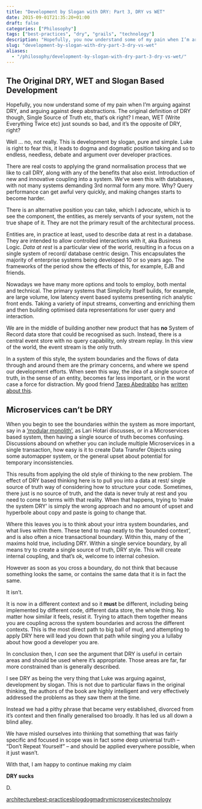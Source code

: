 ```yaml
---
title: "Development by Slogan with DRY: Part 3, DRY vs WET"
date: 2015-09-01T21:35:20+01:00
draft: false
categories: ["Philosophy"]
tags: ["best-practices", "dry", "grails", "technology"]
description: "Hopefully, you now understand some of my pain when I’m arguing against DRY, and arguing against deep abstractions. The original definition of DRY though, Single..."
slug: "development-by-slogan-with-dry-part-3-dry-vs-wet"
aliases:
  - "/philosophy/development-by-slogan-with-dry-part-3-dry-vs-wet/"
---
```


## The Original DRY, WET and Slogan Based Development

Hopefully, you now understand some of my pain when I’m arguing against DRY, and arguing against deep abstractions. The original definition of DRY though, Single Source of Truth etc, that’s ok right? I mean, WET (Write Everything Twice etc) just sounds so bad, and it’s the opposite of DRY, right?

Well …​ no, not really. This is development by slogan, pure and simple. Luke is right to fear this, it leads to dogma and dogmatic position taking and so to endless, needless, debate and argument over developer practices.

There are real costs to applying the grand normalisation process that we like to call DRY, along with any of the benefits that also exist. Introduction of new and innovative coupling into a system. We’ve seen this with databases, with not many systems demanding 3rd normal form any more. Why? Query performance can get awful very quickly, and making changes starts to become harder.

There is an alternative position you can take, which I advocate, which is to see the component, the entities, as merely servants of your system, not the true shape of it. They are not the primary result of the architectural process.

Entities are, in practice at least, used to describe data at rest in a database. They are intended to allow controlled interactions with it, aka Business Logic. _Data at rest_ is a particular view of the world, resulting in a focus on a single system of record/ database centric design. This encapsulates the majority of enterprise systems being developed 10 or so years ago. The frameworks of the period show the effects of this, for example, EJB and friends.

Nowadays we have many more options and tools to employ, both mental and technical. The primary systems that Simplicity Itself builds, for example, are large volume, low latency event based systems presenting rich analytic front ends. Taking a variety of input streams, converting and enriching them and then building optimised data representations for user query and interaction.

We are in the middle of building another new product that has **no** System of Record data store that could be recognised as such. Instead, there is a central event store with no query capability, only stream replay. In this view of the world, the event stream is the only truth.

In a system of this style, the system boundaries and the flows of data through and around them are the primary concerns, and where we spend our development efforts. When seen this way, the idea of a single source of truth, in the sense of an entity, becomes far less important, or in the worst case a force for distraction. My good friend [Tareq Abedrabbo](http://www.terminalstate.net) has [written about this](http://www.terminalstate.net/2013/12/the-warehouse-and-shop-floor-separation.html).

## Microservices can’t be DRY

When you begin to see the boundaries within the system as more important, say in a [‘modular monolith’](http://www.slideshare.net/lhotari/ggx-2014-lari-hotari-modular-monoliths-with-spring-boot-and-grails-3), as Lari Hotari discusses, or in a Microservices based system, then having a single source of truth becomes confusing. Discussions abound on whether you can include multiple Microservices in a single transaction, how easy is it to create Data Transfer Objects using some automapper system, or the general upset about potential for temporary inconsistencies.

This results from applying the old style of thinking to the new problem. The effect of DRY based thinking here is to pull you into a data at rest/ single source of truth way of considering how to structure your code. Sometimes, there just is no source of truth, and the data is never truly at rest and you need to come to terms with that reality. When that happens, trying to ‘make the system DRY’ is simply the wrong approach and no amount of upset and hyperbole about copy and paste is going to change that.

Where this leaves you is to think about your intra system boundaries, and what lives within them. These tend to map neatly to the ‘bounded context’, and is also often a nice transactional boundary. Within this, many of the maxims hold true, including DRY. Within a single service boundary, by all means try to create a single source of truth, DRY style. This will create internal coupling, and that’s ok, welcome to internal cohesion.

However as soon as you cross a boundary, do not think that because something looks the same, or contains the same data that it is in fact the same.

It isn’t.

It is now in a different context and so it **must** be different, including being implemented by different code, different data store, the whole thing. No matter how similar it feels, resist it. Trying to attach them together means you are coupling across the system boundaries and across the different contexts. This is the most direct path to big ball of mud, and attempting to apply DRY here will lead you down that path while singing you a lullaby about how good a developer you are.

In conclusion then, I _can_ see the argument that DRY is useful in certain areas and should be used where it’s appropriate. Those areas are far, far more constrained than is generally described.

I see DRY as being the very thing that Luke was arguing against, development by slogan. This is not due to particular flaws in the original thinking, the authors of the book are highly intelligent and very effectively addressed the problems as they saw them at the time.

Instead we had a pithy phrase that became very established, divorced from it’s context and then finally generalised too broadly. It has led us all down a blind alley.

We have misled ourselves into thinking that something that was fairly specific and focused in scope was in fact some deep universal truth – “Don’t Repeat Yourself” – and should be applied everywhere possible, when it just wasn’t.

With that, I am happy to continue making my claim

**DRY sucks**

D.

[architecture](https://daviddawson.me/tag/architecture/)[best-practices](https://daviddawson.me/tag/best-practices/)[blog](https://daviddawson.me/tag/blog/)[dogma](https://daviddawson.me/tag/dogma/)[dry](https://daviddawson.me/tag/dry/)[microservices](https://daviddawson.me/tag/microservices/)[technology](https://daviddawson.me/tag/technology/)
